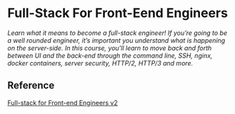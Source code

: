 # Full-Stack For Front-Eend Engineers

_Learn what it means to become a full-stack engineer! If you’re going to be a well rounded engineer, it’s important you understand what is happening on the server-side. In this course, you'll learn to move back and forth between UI and the back-end through the command line, SSH, nginx, docker containers, server security, HTTP/2, HTTP/3 and more._

## Reference

[Full-stack for Front-end Engineers v2](https://frontendmasters.com/courses/fullstack-v2/)

